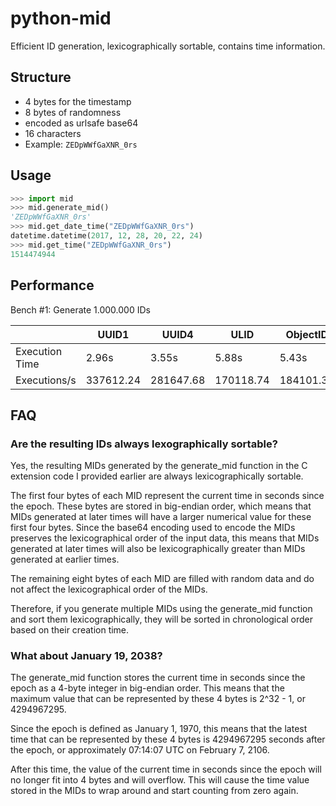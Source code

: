 # python-mid
Efficient ID generation, lexicographically sortable, contains time information.

## Structure

* 4 bytes for the timestamp
* 8 bytes of randomness
* encoded as urlsafe base64
* 16 characters
* Example: `ZEDpWWfGaXNR_0rs`

## Usage

```python
>>> import mid
>>> mid.generate_mid()
'ZEDpWWfGaXNR_0rs'
>>> mid.get_date_time("ZEDpWWfGaXNR_0rs")
datetime.datetime(2017, 12, 28, 20, 22, 24)
>>> mid.get_time("ZEDpWWfGaXNR_0rs")
1514474944
```

## Performance

Bench #1: Generate 1.000.000 IDs

|                | UUID1     | UUID4     | ULID      | ObjectID   | MID        |
|----------------|-----------|-----------|-----------|------------|------------|
| Execution Time | 2.96s     | 3.55s     | 5.88s     | 5.43s      | 0.28s      |
| Executions/s   | 337612.24 | 281647.68 | 170118.74 | 184101.31  | 3556948.61 |

## FAQ

### Are the resulting IDs always lexographically sortable?

Yes, the resulting MIDs generated by the generate_mid function in the C extension code I provided earlier are always lexicographically sortable.

The first four bytes of each MID represent the current time in seconds since the epoch. These bytes are stored in big-endian order, which means that MIDs generated at later times will have a larger numerical value for these first four bytes. Since the base64 encoding used to encode the MIDs preserves the lexicographical order of the input data, this means that MIDs generated at later times will also be lexicographically greater than MIDs generated at earlier times.

The remaining eight bytes of each MID are filled with random data and do not affect the lexicographical order of the MIDs.

Therefore, if you generate multiple MIDs using the generate_mid function and sort them lexicographically, they will be sorted in chronological order based on their creation time.

### What about January 19, 2038?

The generate_mid function stores the current time in seconds since the epoch as a 4-byte integer in big-endian order. This means that the maximum value that can be represented by these 4 bytes is 2^32 - 1, or 4294967295.

Since the epoch is defined as January 1, 1970, this means that the latest time that can be represented by these 4 bytes is 4294967295 seconds after the epoch, or approximately 07:14:07 UTC on February 7, 2106.

After this time, the value of the current time in seconds since the epoch will no longer fit into 4 bytes and will overflow. This will cause the time value stored in the MIDs to wrap around and start counting from zero again.

